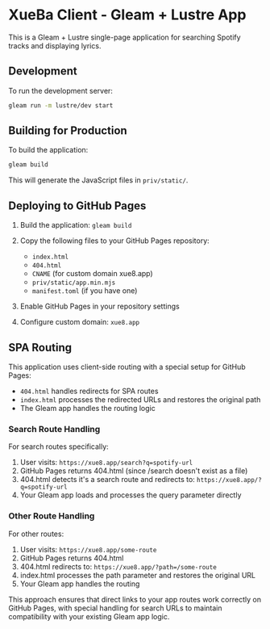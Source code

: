 # XueBa Client - Gleam + Lustre App

This is a Gleam + Lustre single-page application for searching Spotify tracks and displaying lyrics.

## Development

To run the development server:

```bash
gleam run -m lustre/dev start
```

## Building for Production

To build the application:

```bash
gleam build
```

This will generate the JavaScript files in `priv/static/`.

## Deploying to GitHub Pages

1. Build the application: `gleam build`
2. Copy the following files to your GitHub Pages repository:
   - `index.html`
   - `404.html`
   - `CNAME` (for custom domain xue8.app)
   - `priv/static/app.min.mjs`
   - `manifest.toml` (if you have one)

3. Enable GitHub Pages in your repository settings
4. Configure custom domain: `xue8.app`

## SPA Routing

This application uses client-side routing with a special setup for GitHub Pages:

- `404.html` handles redirects for SPA routes
- `index.html` processes the redirected URLs and restores the original path
- The Gleam app handles the routing logic

### Search Route Handling

For search routes specifically:
1. User visits: `https://xue8.app/search?q=spotify-url`
2. GitHub Pages returns 404.html (since /search doesn't exist as a file)
3. 404.html detects it's a search route and redirects to: `https://xue8.app/?q=spotify-url`
4. Your Gleam app loads and processes the query parameter directly

### Other Route Handling

For other routes:
1. User visits: `https://xue8.app/some-route`
2. GitHub Pages returns 404.html
3. 404.html redirects to: `https://xue8.app/?path=/some-route`
4. index.html processes the path parameter and restores the original URL
5. Your Gleam app handles the routing

This approach ensures that direct links to your app routes work correctly on GitHub Pages, with special handling for search URLs to maintain compatibility with your existing Gleam app logic.
